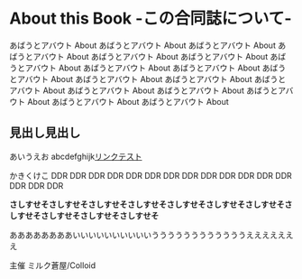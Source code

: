 # About this Book -この合同誌について-

あばうとアバウト About あばうとアバウト About あばうとアバウト About あばうとアバウト About あばうとアバウト About あばうとアバウト About あばうとアバウト About あばうとアバウト About あばうとアバウト About あばうとアバウト About あばうとアバウト About あばうとアバウト About あばうとアバウト About あばうとアバウト About あばうとアバウト About あばうとアバウト About あばうとアバウト About あばうとアバウト About

## 見出し見出し

あいうえお abcdefghijk[リンクテスト](https://www.google.co.jp/)

かきくけこ DDR DDR DDR DDR DDR DDR DDR DDR DDR DDR DDR DDR DDR DDR DDR DDR

**さしすせそさしすせそさしすせそさしすせそさしすせそさしすせそさしすせそさしすせそさしすせそさしすせそさしすせそ**

ああああああああいいいいいいいいいいううううううううううううえええええええ

主催 ミルク蒼屋/Colloid
